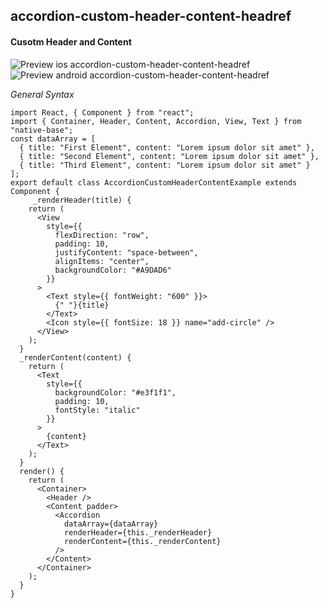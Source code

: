 ## accordion-custom-header-content-headref
#### Cusotm Header and Content

![Preview ios accordion-custom-header-content-headref](https://github.com/GeekyAnts/NativeBase-KitchenSink/raw/v2.5.2/screenshots/ios/accordion-custom-header-content.gif)
![Preview android accordion-custom-header-content-headref](https://github.com/GeekyAnts/NativeBase-KitchenSink/raw/v2.5.2/screenshots/android/accordion-custom-header-content.gif)


*General Syntax*
<pre class="line-numbers"><code class="language-jsx">import React, { Component } from "react";
import { Container, Header, Content, Accordion, View, Text } from "native-base";
const dataArray = [
  { title: "First Element", content: "Lorem ipsum dolor sit amet" },
  { title: "Second Element", content: "Lorem ipsum dolor sit amet" },
  { title: "Third Element", content: "Lorem ipsum dolor sit amet" }
];
export default class AccordionCustomHeaderContentExample extends Component {
     _renderHeader(title) {
    return (
      &lt;View
        style=&#123;{
          flexDirection: "row",
          padding: 10,
          justifyContent: "space-between",
          alignItems: "center",
          backgroundColor: "#A9DAD6"
        }}
      >
        &lt;Text style=&#123;{ fontWeight: "600" }}>
          {" "}{title}
        &lt;/Text>
        &lt;Icon style=&#123;{ fontSize: 18 }} name="add-circle" />
      &lt;/View>
    );
  }
  _renderContent(content) {
    return (
      &lt;Text
        style=&#123;{
          backgroundColor: "#e3f1f1",
          padding: 10,
          fontStyle: "italic"
        }}
      >
        {content}
      &lt;/Text>
    );
  }
  render() {
    return (
      &lt;Container>
        &lt;Header />
        &lt;Content padder>
          &lt;Accordion
            dataArray={dataArray}
            renderHeader={this._renderHeader}
            renderContent={this._renderContent}
          />
        &lt;/Content>
      &lt;/Container>
    );
  }
}</code></pre><br />